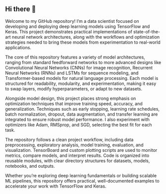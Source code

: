 ## Hi there 👋

Welcome to my GitHub repository! I’m a data scientist focused on developing and deploying deep learning models using TensorFlow and Keras. This project demonstrates practical implementations of state-of-the-art neural network architectures, along with the workflows and optimization strategies needed to bring these models from experimentation to real-world applications.

The core of this repository features a variety of model architectures, ranging from standard feedforward networks to more advanced designs like Convolutional Neural Networks (CNNs) for image recognition, Recurrent Neural Networks (RNNs) and LSTMs for sequence modeling, and Transformer-based models for natural language processing. Each model is structured for readability, modularity, and experimentation, making it easy to swap layers, modify hyperparameters, or adapt to new datasets.

Alongside model design, this project places strong emphasis on optimization techniques that improve training speed, accuracy, and generalization. Techniques such as early stopping, learning rate schedules, batch normalization, dropout, data augmentation, and transfer learning are integrated to ensure robust model performance. I also experiment with optimizers like Adam, RMSprop, and SGD, selecting the best fit for each task.

The repository follows a clean project workflow, including data preprocessing, exploratory analysis, model training, evaluation, and visualization. TensorBoard and custom plotting scripts are used to monitor metrics, compare models, and interpret results. Code is organized into reusable modules, with clear directory structures for datasets, models, notebooks, and outputs.

Whether you’re exploring deep learning fundamentals or building scalable ML pipelines, this repository offers practical, well-documented examples to accelerate your work with TensorFlow and Keras.


